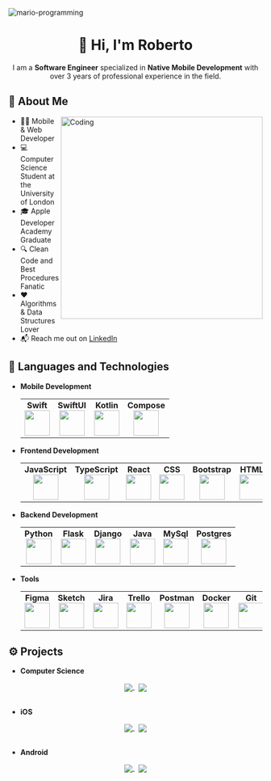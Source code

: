 ![mario-programming](https://user-images.githubusercontent.com/57627290/232532490-3b6499c0-dd8c-4d9d-9e74-9190ed4a486c.gif)

<h1 align="center">👋 Hi, I'm Roberto</h1>

<p align="center">
	I am a <b>Software Engineer</b> specialized in <b>Native Mobile Development</b> with over 3 years of professional experience in the field.
</p>

 ## 🧔 About Me

<img align="right" alt="Coding" width="400" src="https://github-readme-streak-stats.herokuapp.com?user=Roberto2194&theme=jolly&border_radius=5">

- 👨‍💻 Mobile & Web Developer
- 💻 Computer Science Student at the University of London
- 🎓 Apple Developer Academy Graduate
- 🔍 Clean Code and Best Procedures Fanatic
- ❤️ Algorithms & Data Structures Lover
- 📬 Reach me out on <a href="https://www.linkedin.com/in/roberto-liccardo/">LinkedIn</a>

## 🚀 Languages and Technologies
- **Mobile Development**
	
	<center>
		<table>
			<tbody>
				<tr>
					<td align="center">
						<span><strong>Swift</strong></span><br/>
						<img height="50px" width="50px" src="https://cdn.jsdelivr.net/gh/devicons/devicon/icons/swift/swift-original.svg">
					</td>
					<td align="center">
						<span><strong>SwiftUI</strong></span><br/>
						<img height="50px" width="50px" src="https://user-images.githubusercontent.com/57627290/232493297-693b08aa-a142-44c2-a63d-a60ba8493809.png">
					</td>
					<td align="center">
						<span><strong>Kotlin</strong></span><br/>
						<img height="50px" width="50px" src="https://cdn.jsdelivr.net/gh/devicons/devicon/icons/kotlin/kotlin-original.svg">
					</td>
					<td align="center">
						<span><strong>Compose</strong></span><br/>
						<img height="50px" width="50px" src="https://user-images.githubusercontent.com/57627290/232493693-53f16a93-1ba7-4d4f-b113-d7acb5deb757.png">
					</td>
				</tr>
			</tbody>
		</table>
	</center>
- **Frontend Development**
	<center>
		<table>
			<tbody>
				<tr>
					<td align="center">
						<span><strong>JavaScript</strong></span><br/>
						<img height="50px" width="50px" src="https://cdn.jsdelivr.net/gh/devicons/devicon/icons/javascript/javascript-original.svg">
					</td>
					<td align="center">
						<span><strong>TypeScript</strong></span><br/>
						<img height="50px" width="50px" src="https://cdn.jsdelivr.net/gh/devicons/devicon/icons/typescript/typescript-original.svg">
					</td>
					<td align="center">
						<span><strong>React</strong></span><br/>
						<img height="50px" width="50px" src="https://cdn.jsdelivr.net/gh/devicons/devicon/icons/react/react-original.svg">
					</td>
					<td align="center">
						<span><strong>CSS</strong></span><br/>
						<img height="50px" width="50px" src="https://cdn.jsdelivr.net/gh/devicons/devicon/icons/css3/css3-original.svg">
					</td>
					<td align="center">
						<span><strong>Bootstrap</strong></span><br/>
						<img height="50px" width="50px" src="https://cdn.jsdelivr.net/gh/devicons/devicon/icons/bootstrap/bootstrap-original.svg">
					</td>
					<td align="center">
						<span><strong>HTML</strong></span><br/>
						<img height="50px" width="50px" src="https://cdn.jsdelivr.net/gh/devicons/devicon/icons/html5/html5-original.svg">
					</td>
				</tr>
			</tbody>
		</table>
	</center>
- **Backend Development**
	<center>
		<table>
			<tbody>
				<tr>
					<td align="center">
						<span><strong>Python</strong></span><br/>
						<img height="50px" width="50px" src="https://cdn.jsdelivr.net/gh/devicons/devicon/icons/python/python-original.svg">
					</td>
					<td align="center">
						<span><strong>Flask</strong></span><br/>
						<img height="50px" width="50px" src="https://user-images.githubusercontent.com/57627290/232501087-9dfafe85-3a39-42ec-9f80-07c01d26b73d.png">
					</td>
					<td align="center">
						<span><strong>Django</strong></span><br/>
						<img height="50px" width="50px" src="https://user-images.githubusercontent.com/57627290/232499968-889ea05f-395f-4554-a201-9dd13c502948.jpg">
					</td>
					<td align="center">
						<span><strong>Java</strong></span><br/>
						<img height="50px" width="50px" src="https://cdn.jsdelivr.net/gh/devicons/devicon/icons/java/java-original.svg">
					</td>
					<td align="center">
						<span><strong>MySql</strong></span><br/>
						<img height="50px" width="50px" src="https://user-images.githubusercontent.com/57627290/232500725-13395e7a-93b0-43f0-a9c5-452f133f18db.png">
					</td>
					<td align="center">
						<span><strong>Postgres</strong></span><br/>
						<img height="50px" width="50px" src="https://cdn.jsdelivr.net/gh/devicons/devicon/icons/postgresql/postgresql-original.svg">
					</td>
				</tr>
			</tbody>
		</table>
	</center>
- **Tools**
	<center>
		<table>
			<tbody>
				<tr>
					<td align="center">
						<span><strong>Figma</strong></span><br/>
						<img height="50px" width="50px" src="https://cdn.jsdelivr.net/gh/devicons/devicon/icons/figma/figma-original.svg">
					</td>
					<td align="center">
						<span><strong>Sketch</strong></span><br/>
						<img height="50px" width="50px" src="https://cdn.jsdelivr.net/gh/devicons/devicon/icons/sketch/sketch-original.svg">
					</td>
					<td align="center">
						<span><strong>Jira</strong></span><br/>
						<img height="50px" width="50px" src="https://cdn.jsdelivr.net/gh/devicons/devicon/icons/jira/jira-original.svg">
					</td>
					<td align="center">
						<span><strong>Trello</strong></span><br/>
						<img height="50px" width="50px" src="https://user-images.githubusercontent.com/57627290/232511153-52af0f95-9957-44f0-b9a2-c2ee0ddd9afe.png">
					</td>
					<td align="center">
						<span><strong>Postman</strong></span><br/>
						<img height="50px" width="50px" src="https://user-images.githubusercontent.com/57627290/232529515-0a3bdd74-e901-4f72-8b96-dee958e64eea.svg">
					</td>
					<td align="center">
						<span><strong>Docker</strong></span><br/>
						<img height="50px" width="50px" src="https://cdn.jsdelivr.net/gh/devicons/devicon/icons/docker/docker-original.svg">
					</td>
					<td align="center">
						<span><strong>Git</strong></span><br/>
						<img height="50px" width="50px" src="https://cdn.jsdelivr.net/gh/devicons/devicon/icons/git/git-original.svg">
					</td>
					<td align="center">
						<span><strong>GitLab</strong></span><br/>
						<img height="50px" width="50px" src="https://cdn.jsdelivr.net/gh/devicons/devicon/icons/gitlab/gitlab-original.svg">
					</td>
				</tr>
			</tbody>
		</table>
	</center>

## ⚙️ Projects

- **Computer Science**

<center>
<a href="https://github.com/Roberto2194/DataStructuresAndAlgorithms">
  <img align="center" src="https://github-readme-stats.vercel.app/api/pin/?username=Roberto2194&repo=DataStructuresAndAlgorithms&bg_color=0d1116&title_color=ce09ec&text_color=a4aacb&icon_color=007ec6" />
</a>&nbsp; 
<a href="https://github.com/Roberto2194/DesignPatterns">
  <img align="center" src="https://github-readme-stats.vercel.app/api/pin/?username=Roberto2194&repo=DesignPatterns&bg_color=0d1116&title_color=ce09ec&text_color=a4aacb&icon_color=007ec6" />
</a><br><br>
</center>

- **iOS**
	
<center>
<a href="https://github.com/Roberto2194/CitiZen">
  <img align="center" src="https://github-readme-stats.vercel.app/api/pin/?username=Roberto2194&repo=CitiZen&bg_color=0d1116&title_color=ce09ec&text_color=a4aacb&icon_color=007ec6" />
</a>&nbsp; 
<a href="https://github.com/Roberto2194/SandwichUp">
  <img align="center" src="https://github-readme-stats.vercel.app/api/pin/?username=Roberto2194&repo=SandwichUp&bg_color=0d1116&title_color=ce09ec&text_color=a4aacb&icon_color=007ec6" />
</a><br><br>
</center>

- **Android**

<center>
<a href="https://github.com/Roberto2194/Snake">
  <img align="center" src="https://github-readme-stats.vercel.app/api/pin/?username=Roberto2194&repo=Snake&bg_color=0d1116&title_color=ce09ec&text_color=a4aacb&icon_color=007ec6" />
</a>&nbsp; 
<a href="https://github.com/Roberto2194/Snake">
  <img align="center" src="https://github-readme-stats.vercel.app/api/pin/?username=Roberto2194&repo=Snake&bg_color=0d1116&title_color=ce09ec&text_color=a4aacb&icon_color=007ec6" />
</a>
</center>
